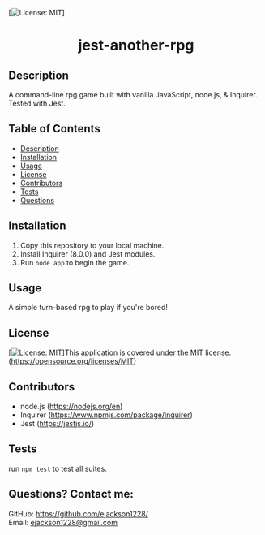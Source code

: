  [![License: MIT](https://img.shields.io/badge/License-MIT-yellow.svg)] 
# <h1 align="center">jest-another-rpg</h1>

## Description
A command-line rpg game built with vanilla JavaScript, node.js, & Inquirer. Tested with Jest.
  
## Table of Contents
  - [Description](#description)
  - [Installation](#installation)
  - [Usage](#usage)
  - [License](#license)
  - [Contributors](#contributors)
  - [Tests](#tests)
  - [Questions](#questions)

## Installation
1. Copy this repository to your local machine. <br>
2. Install Inquirer (8.0.0) and Jest modules. <br>
3. Run `node app` to begin the game.

## Usage
A simple turn-based rpg to play if you're bored!

## License
[![License: MIT](https://img.shields.io/badge/License-MIT-yellow.svg)]This application is covered under the MIT license. (https://opensource.org/licenses/MIT)

## Contributors
- node.js (https://nodejs.org/en)
- Inquirer (https://www.npmjs.com/package/inquirer)
- Jest (https://jestjs.io/)

## Tests
run `npm test` to test all suites. 

## Questions? Contact me:
GitHub: https://github.com/ejackson1228/ <br>
Email: ejackson1228@gmail.com